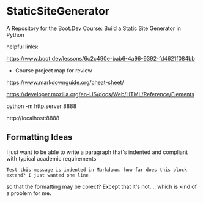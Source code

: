 # StaticSiteGenerator

A Repository for the Boot.Dev Course: Build a Static Site Generator in Python

helpful links:

https://www.boot.dev/lessons/6c2c490e-bab6-4a96-9392-fd4621f084bb

- Course project map for review

https://www.markdownguide.org/cheat-sheet/

https://developer.mozilla.org/en-US/docs/Web/HTML/Reference/Elements

python -m http.server 8888

http://localhost:8888

## Formatting Ideas

I just want to be able to write a paragraph that's indented and compliant with typical academic requirements

    Test this message is indented in Markdown. how far does this block extend? I just wanted one line

so that the formatting may be corect? Except that it's not.... which is kind of a problem for me.
